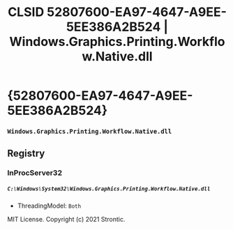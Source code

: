 ﻿---
title: "CLSID 52807600-EA97-4647-A9EE-5EE386A2B524 | Windows.Graphics.Printing.Workflow.Native.dll"
excerpt: What is COM-Object CLSID 52807600-EA97-4647-A9EE-5EE386A2B524?
---

# {52807600-EA97-4647-A9EE-5EE386A2B524}

### `Windows.Graphics.Printing.Workflow.Native.dll`

## Registry


### InProcServer32

##### `C:\Windows\System32\Windows.Graphics.Printing.Workflow.Native.dll`
* ThreadingModel: `Both`

MIT License. Copyright (c) 2021 Strontic.


